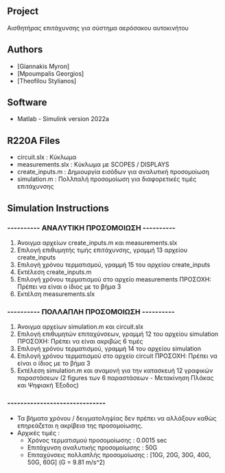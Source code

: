 ## Project
Αισθητήρας επιτάχυνσης για σύστημα αερόσακου αυτοκινήτου

## Authors
- [Giannakis Myron]
- [Mpoumpalis Georgios]
- [Theofilou Stylianos]

## Software
* Matlab - Simulink version 2022a

## R220A Files
* circuit.slx      : Κύκλωμα
* measurements.slx : Κύκλωμα με SCOPES / DISPLAYS
* create_inputs.m  : Δημιουργία εισόδων για αναλυτική προσομοίωση 
* simulation.m     : Πολλπαλή προσομοίωση για διαφορετικές τιμές επιτάχυνσης


## Simulation Instructions

### ---------- ΑΝΑΛΥΤΙΚΗ ΠΡΟΣΟΜΟΙΩΣΗ ----------

1. Άνοιγμα αρχείων create_inputs.m και measurements.slx
2. Επιλογή επιθυμητής τιμής επιτάχυνσης, γραμμή 13 αρχείου create_inputs
3. Επιλογή χρόνου τερματισμού, γραμμή 15 του αρχείου create_inputs
4. Εκτέλεση create_inputs.m
5. Επιλογή χρόνου τερματισμού στο αρχείο measurements
   ΠΡΟΣΟΧΗ: Πρέπει να είναι ο ίδιος με το βήμα 3
6. Εκτέλση measurements.slx

### ---------- ΠΟΛΛΑΠΛΗ ΠΡΟΣΟΜΟΙΩΣΗ ----------

1. Άνοιγμα αρχείων simulation.m και circuit.slx
2. Επιλογή επιθυμητών επιταχύνσεων, γραμμή 12 του αρχείου simulation
   ΠΡΟΣΟΧΗ: Πρέπει να είναι ακριβώς 6 τιμές
3. Επιλογή χρόνου τερματισμού, γραμμή 14 του αρχείου simulation
4. Επιλογή χρόνου τερματισμού στο αρχείο circuit
   ΠΡΟΣΟΧΗ: Πρέπει να είναι ο ίδιος με το βήμα 3
5. Εκτέλεση simulation.m και αναμονή για την κατασκευή 12 γραφικών παραστάσεων
   (2 figures των 6 παραστάσεων - Μετακίνηση Πλάκας και Ψηφιακή Έξοδος)

### ------------------------------

* Τα βήματα χρόνου / δειγματοληψίας δεν πρέπει να αλλάξουν
    καθώς επηρεάζεται η ακρίβεια της προσομοίωσης.
* Αρχικές τιμές :
    - Χρόνος τερματισμού προσομοίωσης     : 0.0015 sec
    - Επιτάχυνση αναλυτικής προσομοίωσης  : 50G
    - Επιταχύνσεις πολλαπλής προσομοίωσης : [10G, 20G, 30G, 40G, 50G, 60G]
    (G = 9.81 m/s^2)
